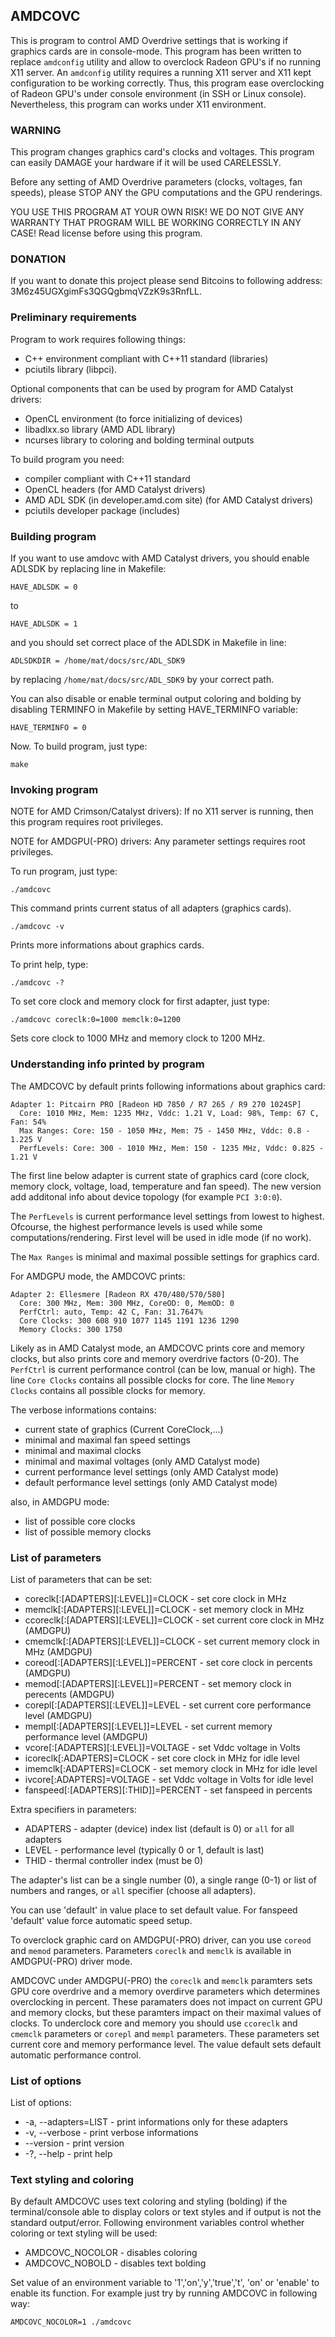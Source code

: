 ## AMDCOVC

This is program to control AMD Overdrive settings that is working if graphics cards
are in console-mode. This program has been written to replace `amdconfig` utility
and allow to overclock Radeon GPU's if no running X11 server. An `amdconfig`
utility requires a running X11 server and X11 kept configuration to be working
correctly. Thus, this program ease overclocking of Radeon GPU's under console environment
(in SSH or Linux console). Nevertheless, this program can works under X11 environment.

### WARNING

This program changes graphics card's clocks and voltages. This program can easily
DAMAGE your hardware if it will be used CARELESSLY.

Before any setting of AMD Overdrive parameters (clocks, voltages, fan speeds),
please STOP ANY the GPU computations and the GPU renderings.

YOU USE THIS PROGRAM AT YOUR OWN RISK! WE DO NOT GIVE ANY WARRANTY THAT PROGRAM
WILL BE WORKING CORRECTLY IN ANY CASE! Read license before using this program.


### DONATION

If you want to donate this project please send Bitcoins to following address:
3M6z45UGXgimFs3QGQgbmqVZzK9s3RnfLL.

### Preliminary requirements

Program to work requires following things:

* C++ environment compliant with C++11 standard (libraries)
* pciutils library (libpci).

Optional components that can be used by program for AMD Catalyst drivers:

* OpenCL environment (to force initializing of devices)
* libadlxx.so library (AMD ADL library)
* ncurses library to coloring and bolding terminal outputs

To build program you need:

* compiler compliant with C++11 standard
* OpenCL headers (for AMD Catalyst drivers)
* AMD ADL SDK (in developer.amd.com site) (for AMD Catalyst drivers)
* pciutils developer package (includes)

### Building program

If you want to use amdovc with AMD Catalyst drivers, you should enable ADLSDK
by replacing line in Makefile:

```
HAVE_ADLSDK = 0
```

to 

```
HAVE_ADLSDK = 1
```

and you should set correct place of the ADLSDK in Makefile in line:

```
ADLSDKDIR = /home/mat/docs/src/ADL_SDK9
```

by replacing `/home/mat/docs/src/ADL_SDK9` by your correct path.

You can also disable or enable terminal output coloring and bolding by disabling TERMINFO
in Makefile by setting HAVE_TERMINFO variable:

```
HAVE_TERMINFO = 0
```

Now. To build program, just type:

```
make
```

### Invoking program

NOTE for AMD Crimson/Catalyst drivers):
If no X11 server is running, then this program requires root privileges.

NOTE for AMDGPU(-PRO) drivers:
Any parameter settings requires root privileges.

To run program, just type:

```
./amdcovc
```

This command prints current status of all adapters (graphics cards).

```
./amdcovc -v
```

Prints more informations about graphics cards.

To print help, type:

```
./amdcovc -?
```

To set core clock and memory clock for first adapter, just type:

```
./amdcovc coreclk:0=1000 memclk:0=1200
```

Sets core clock to 1000 MHz and memory clock to 1200 MHz.

### Understanding info printed by program

The AMDCOVC by default prints following informations about graphics card:

```
Adapter 1: Pitcairn PRO [Radeon HD 7850 / R7 265 / R9 270 1024SP]
  Core: 1010 MHz, Mem: 1235 MHz, Vddc: 1.21 V, Load: 98%, Temp: 67 C, Fan: 54%
  Max Ranges: Core: 150 - 1050 MHz, Mem: 75 - 1450 MHz, Vddc: 0.8 - 1.225 V
  PerfLevels: Core: 300 - 1010 MHz, Mem: 150 - 1235 MHz, Vddc: 0.825 - 1.21 V
```

The first line below adapter is current state of graphics card (core clock,
memory clock, voltage, load, temperature and fan speed). The new version add additonal
info about device topology (for example `PCI 3:0:0`).

The `PerfLevels` is current performance level settings from lowest to highest.
Ofcourse, the highest performance levels is used while some computations/rendering.
First level will be used in idle mode (if no work).

The `Max Ranges` is minimal and maximal possible settings for graphics card.

For AMDGPU mode, the AMDCOVC prints:

```
Adapter 2: Ellesmere [Radeon RX 470/480/570/580]
  Core: 300 MHz, Mem: 300 MHz, CoreOD: 0, MemOD: 0
  PerfCtrl: auto, Temp: 42 C, Fan: 31.7647%
  Core Clocks: 300 608 910 1077 1145 1191 1236 1290
  Memory Clocks: 300 1750
```

Likely as in AMD Catalyst mode, an AMDCOVC prints core and memory clocks,
but also prints core and memory overdrive factors (0-20). The `PerfCtrl` is
current performance control (can be low, manual or high). The line `Core Clocks`
contains all possible clocks for core. The line `Memory Clocks`
contains all possible clocks for memory.

The verbose informations contains:

* current state of graphics (Current CoreClock,...)
* minimal and maximal fan speed settings
* minimal and maximal clocks
* minimal and maximal voltages (only AMD Catalyst mode)
* current performance level settings (only AMD Catalyst mode)
* default performance level settings (only AMD Catalyst mode)

also, in AMDGPU mode:

* list of possible core clocks
* list of possible memory clocks

### List of parameters

List of parameters that can be set:

* coreclk[:[ADAPTERS][:LEVEL]]=CLOCK - set core clock in MHz
* memclk[:[ADAPTERS][:LEVEL]]=CLOCK - set memory clock in MHz
* ccoreclk[:[ADAPTERS][:LEVEL]]=CLOCK - set current core clock in MHz (AMDGPU)
* cmemclk[:[ADAPTERS][:LEVEL]]=CLOCK - set current memory clock in MHz (AMDGPU)
* coreod[:[ADAPTERS][:LEVEL]]=PERCENT - set core clock in percents (AMDGPU)
* memod[:[ADAPTERS][:LEVEL]]=PERCENT - set memory clock in perecents (AMDGPU)
* corepl[:[ADAPTERS][:LEVEL]]=LEVEL - set current core performance level (AMDGPU)
* mempl[:[ADAPTERS][:LEVEL]]=LEVEL - set current memory performance level (AMDGPU)
* vcore[:[ADAPTERS][:LEVEL]]=VOLTAGE - set Vddc voltage in Volts
* icoreclk[:ADAPTERS]=CLOCK - set core clock in MHz for idle level
* imemclk[:ADAPTERS]=CLOCK - set memory clock in MHz for idle level
* ivcore[:ADAPTERS]=VOLTAGE - set Vddc voltage  in Volts for idle level
* fanspeed[:[ADAPTERS][:THID]]=PERCENT -  set fanspeed in percents

Extra specifiers in parameters:

* ADAPTERS - adapter (device) index list (default is 0) or `all` for all adapters
* LEVEL - performance level (typically 0 or 1, default is last)
* THID - thermal controller index (must be 0)

The adapter's list can be a single number (0), a single range (0-1) or list of
numbers and ranges, or `all` specifier (choose all adapters).

You can use 'default' in value place to set default value.
For fanspeed 'default' value force automatic speed setup.

To overclock graphic card on AMDGPU(-PRO) driver, can you use `coreod` and `memod`
parameters. Parameters `coreclk` and `memclk` is available in AMDGPU(-PRO) driver mode.

AMDCOVC under AMDGPU(-PRO) the `coreclk` and `memclk` paramters sets GPU core overdrive
and a memory overdirve parameters which determines overclocking in percent.
These paramaters does not impact on current GPU and memory clocks, but these paramters
impact on their maximal values of clocks.
To underclock core and memory you should use `ccoreclk` and `cmemclk` parameters or
`corepl` and `mempl` parameters. These parameters set current core and memory
performance level. The value default sets default automatic performance control.

### List of options

List of options:

* -a, --adapters=LIST - print informations only for these adapters
* -v, --verbose - print verbose informations
* --version - print version
* -?, --help - print help

### Text styling and coloring

By default AMDCOVC uses text coloring and styling (bolding) if the terminal/console
able to display colors or text styles and if output is not the standard output/error.
Following environment variables control whether coloring or text styling will be used:

* AMDCOVC_NOCOLOR - disables coloring
* AMDCOVC_NOBOLD - disables text bolding

Set value of an environment variable to '1','on','y','true','t', 'on' or 'enable'
to enable its function. For example just try by running AMDCOVC in following way:

```
AMDCOVC_NOCOLOR=1 ./amdcovc
```

